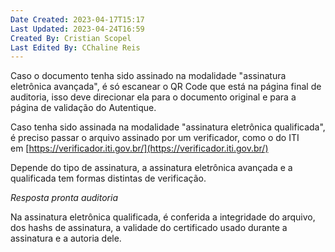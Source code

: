 ```yaml
---
Date Created: 2023-04-17T15:17
Last Updated: 2023-04-24T16:59
Created By: Cristian Scopel
Last Edited By: CChaline Reis
---
```

Caso o documento tenha sido assinado na modalidade "assinatura eletrônica avançada", é só escanear o QR Code que está na página final de auditoria, isso deve direcionar ela para o documento original e para a página de validação do Autentique.

Caso tenha sido assinada na modalidade "assinatura eletrônica qualificada", é preciso passar o arquivo assinado por um verificador, como o do ITI em [https://verificador.iti.gov.br/](https://verificador.iti.gov.br/)

  

Depende do tipo de assinatura, a assinatura eletrônica avançada e a qualificada tem formas distintas de verificação.

  

*Resposta pronta auditoria*

Na assinatura eletrônica qualificada, é conferida a integridade do arquivo, dos hashs de assinatura, a validade do certificado usado durante a assinatura e a autoria dele.